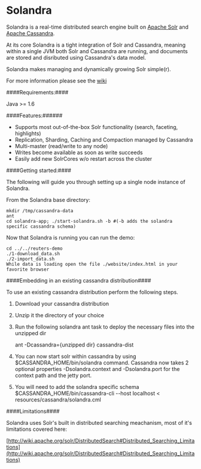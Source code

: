 Solandra
========
Solandra is a real-time distributed search engine built on [Apache Solr](http://lucene.apache.org) and [Apache Cassandra](http://cassandra.apache.org).

At its core Solandra is a tight integration of Solr and Cassandra, meaning within a single JVM both Solr and Cassandra are running, and 
documents are stored and disributed using Cassandra's data model. 

Solandra makes managing and dynamically growing Solr simple(r). 

For more information please see the [wiki](https://github.com/tjake/Lucandra/wiki)

####Requirements:####

Java >= 1.6

####Features:######

  - Supports most out-of-the-box Solr functionality (search, faceting, highlights)
  - Replication, Sharding, Caching and Compaction managed by Cassandra
  - Multi-master (read/write to any node)
  - Writes become available as soon as write succeeds
  - Easily add new SolrCores w/o restart across the cluster 

####Getting started:####

The following will guide you through setting up a single node instance of Solandra.

From the Solandra base directory:
  
    mkdir /tmp/cassandra-data
    ant
    cd solandra-app; ./start-solandra.sh -b #(-b adds the solandra specific cassandra schema)
  
Now that Solandra is running you can run the demo:
  
    cd ../../reuters-demo
    ./1-download_data.sh
    ./2-import_data.sh  
    While data is loading open the file ./website/index.html in your favorite browser 


####Embedding in an existing cassandra distribution####

To use an existing cassandra distribution perform the following steps.

1. Download your cassandra distribution
2. Unzip it the directory of your choice
3. Run the following solandra ant task to deploy the necessary files into the unzipped dir
   
    ant -Dcassandra={unzipped dir} cassandra-dist 

4. You can now start solr within cassandra by using $CASSANDRA_HOME/bin/solandra command.  Cassandra now takes 2 optional properties -Dsolandra.context and -Dsolandra.port for the context path and the jetty port. 

5. You will need to add the solandra specific schema
    $CASSANDRA_HOME/bin/cassandra-cli --host localhost < resources/cassandra/solandra.cml

####Limitations####

Solandra uses Solr's built in distributed searching meachanism, 
most of it's limitations covered here: 

[http://wiki.apache.org/solr/DistributedSearch#Distributed_Searching_Limitations](http://wiki.apache.org/solr/DistributedSearch#Distributed_Searching_Limitations)